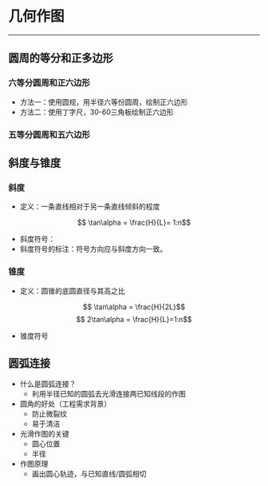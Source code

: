 # 几何作图

---

## 圆周的等分和正多边形

### 六等分圆周和正六边形

* 方法一：使用圆规，用半径六等份圆周，绘制正六边形
* 方法二：使用丁字尺，30-60三角板绘制正六边形


### 五等分圆周和五六边形

## 斜度与锥度

### 斜度
* 定义：一条直线相对于另一条直线倾斜的程度

$$ \tan\alpha = \frac{H}{L}= 1:n$$
* 斜度符号：
* 斜度符号的标注：符号方向应与斜度方向一致。
### 锥度

* 定义：圆锥的底圆直径与其高之比

$$ \tan\alpha = \frac{H}{2L}$$
$$ 2\tan\alpha = \frac{H}{L}=1:n$$


* 锥度符号


## 圆弧连接
* 什么是圆弧连接？
  * 利用半径已知的圆弧去光滑连接两已知线段的作图
* 圆角的好处（工程需求背景）
  * 防止微裂纹
  * 易于清洁
* 光滑作图的关键
  * 圆心位置
  * 半径
* 作图原理
  * 画出圆心轨迹，与已知直线/圆弧相切